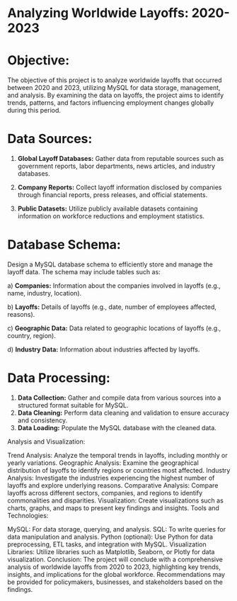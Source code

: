 # Analyzing Worldwide Layoffs: 2020-2023


# Objective:
The objective of this project is to analyze worldwide layoffs that occurred between 2020 and 2023, utilizing MySQL for data storage, management, and analysis. By examining the data on layoffs, the project aims to identify trends, patterns, and factors influencing employment changes globally during this period.

# Data Sources:
1) **Global Layoff Databases:** Gather data from reputable sources such as government reports, labor departments, news articles, and industry databases.

2) **Company Reports:**  Collect layoff information disclosed by companies through financial reports, press releases, and official statements.

3) **Public Datasets:**  Utilize publicly available datasets containing information on workforce reductions and employment statistics.

# Database Schema:
Design a MySQL database schema to efficiently store and manage the layoff data. The schema may include tables such as:

a) **Companies:** Information about the companies involved in layoffs (e.g., name, industry, location).
    
b) **Layoffs:** Details of layoffs (e.g., date, number of employees affected, reasons).
    
c) **Geographic Data:** Data related to geographic locations of layoffs (e.g., country, region).
    
d) **Industry Data:** Information about industries affected by layoffs.

# Data Processing:

1) **Data Collection:** Gather and compile data from various sources into a structured format suitable for MySQL.
2) **Data Cleaning:** Perform data cleaning and validation to ensure accuracy and consistency.
3) **Data Loading:** Populate the MySQL database with the cleaned data.

Analysis and Visualization:

Trend Analysis: Analyze the temporal trends in layoffs, including monthly or yearly variations.
Geographic Analysis: Examine the geographical distribution of layoffs to identify regions or countries most affected.
Industry Analysis: Investigate the industries experiencing the highest number of layoffs and explore underlying reasons.
Comparative Analysis: Compare layoffs across different sectors, companies, and regions to identify commonalities and disparities.
Visualization: Create visualizations such as charts, graphs, and maps to present key findings and insights.
Tools and Technologies:

MySQL: For data storage, querying, and analysis.
SQL: To write queries for data manipulation and analysis.
Python (optional): Use Python for data preprocessing, ETL tasks, and integration with MySQL.
Visualization Libraries: Utilize libraries such as Matplotlib, Seaborn, or Plotly for data visualization.
Conclusion:
The project will conclude with a comprehensive analysis of worldwide layoffs from 2020 to 2023, highlighting key trends, insights, and implications for the global workforce. Recommendations may be provided for policymakers, businesses, and stakeholders based on the findings.

